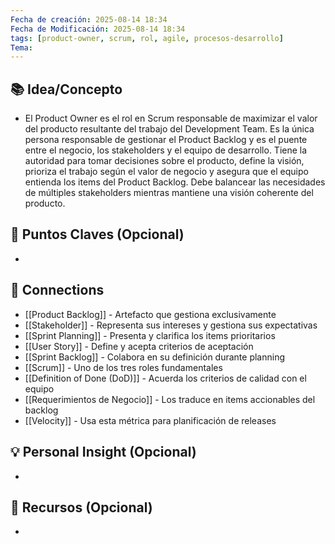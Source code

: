 ```yaml
---
Fecha de creación: 2025-08-14 18:34
Fecha de Modificación: 2025-08-14 18:34
tags: [product-owner, scrum, rol, agile, procesos-desarrollo]
Tema:
---
```



## 📚 Idea/Concepto 
- El Product Owner es el rol en Scrum responsable de maximizar el valor del producto resultante del trabajo del Development Team. Es la única persona responsable de gestionar el Product Backlog y es el puente entre el negocio, los stakeholders y el equipo de desarrollo. Tiene la autoridad para tomar decisiones sobre el producto, define la visión, prioriza el trabajo según el valor de negocio y asegura que el equipo entienda los items del Product Backlog. Debe balancear las necesidades de múltiples stakeholders mientras mantiene una visión coherente del producto.



## 📌 Puntos Claves (Opcional)
- 

## 🔗 Connections
- [[Product Backlog]] - Artefacto que gestiona exclusivamente
- [[Stakeholder]] - Representa sus intereses y gestiona sus expectativas
- [[Sprint Planning]] - Presenta y clarifica los items prioritarios
- [[User Story]] - Define y acepta criterios de aceptación
- [[Sprint Backlog]] - Colabora en su definición durante planning
- [[Scrum]] - Uno de los tres roles fundamentales
- [[Definition of Done (DoD)]] - Acuerda los criterios de calidad con el equipo
- [[Requerimientos de Negocio]] - Los traduce en items accionables del backlog
- [[Velocity]] - Usa esta métrica para planificación de releases

## 💡 Personal Insight (Opcional)
- 
## 🧾 Recursos (Opcional)
- 